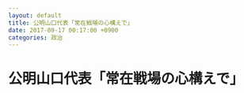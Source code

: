 ```yaml
---
layout: default
title: 公明山口代表「常在戦場の心構えで」
date: 2017-09-17 00:17:00 +0900
categories: 政治
---
```


# 公明山口代表「常在戦場の心構えで」

